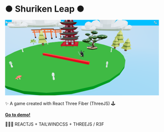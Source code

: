 # ● Shuriken Leap ● 

<img src='preview.png' />

✨ A game created with React Three Fiber (ThreeJS) 🕹️ 
<br/>

<b><a href='https://shurikenleapgame.netlify.app/'>Go to demo! </a></b>

🤹🏻‍♂️ REACTJS + TAILWINDCSS + THREEJS / R3F 
